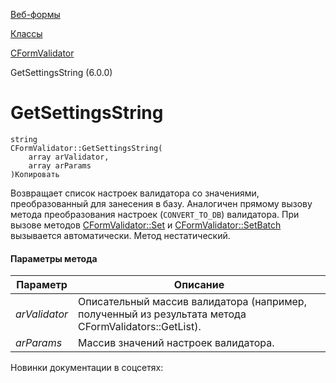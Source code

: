 [Веб-формы](/api_help/form/index.php)

[Классы](/api_help/form/classes/index.php)

[CFormValidator](/api_help/form/classes/cformvalidator/index.php)

GetSettingsString (6.0.0)

GetSettingsString
=================

```
string
CFormValidator::GetSettingsString(
	array arValidator,
	array arParams
)Копировать
```

Возвращает список настроек валидатора со значениями, преобразованный для занесения в базу. Аналогичен прямому вызову метода преобразования настроек (`CONVERT_TO_DB`) валидатора. При вызове методов [CFormValidator::Set](/api_help/form/classes/cformvalidator/getlist.php) и [CFormValidator::SetBatch](/api_help/form/classes/cformvalidator/getlistform.php) вызывается автоматически. Метод нестатический.

#### Параметры метода

| Параметр | Описание |
| --- | --- |
| *arValidator* | Описательный массив валидатора (например, полученный из результата метода CFormValidators::GetList). |
| *arParams* | Массив значений настроек валидатора. |

Новинки документации в соцсетях: